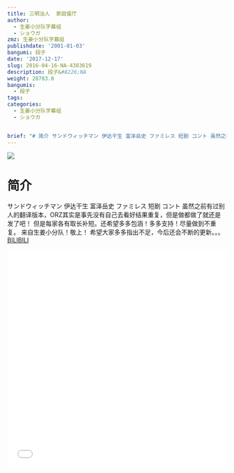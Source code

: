 ```yaml
---
title: 三明治人  家庭餐厅
author:
  - 生姜小分队字幕组
  - ショウガ
zmz: 生姜小分队字幕组
publishdate: '2001-01-03'
bangumi: 段子
date: '2017-12-17'
slug: 2016-04-16-NA-4383619
description: 段子&#8226;NA
weight: 28783.0
bangumis:
  - 段子
tags:
categories:
  - 生姜小分队字幕组
  - ショウガ


brief: "# 简介 サンドウィッチマン 伊达干生 富泽岳史 ファミレス 短剧 コント 虽然之前有过别人的翻译版本，ORZ其实是事先没有自己去看好结果重复，但是做都做了就还是发了吧！ 但是每家各有取长补短。还希望多多包涵！多多支持！尽量做到不重复。 来自生姜小分队！敬上！ 希望大家多多指出不足，今后还会不断的更新。。。"
---
```

![](https://i.imgur.com/gVL7DgK.png)
# 简介  
サンドウィッチマン
伊达干生 富泽岳史 
ファミレス 短剧 コント
虽然之前有过别人的翻译版本，ORZ其实是事先没有自己去看好结果重复，但是做都做了就还是发了吧！
但是每家各有取长补短。还希望多多包涵！多多支持！尽量做到不重复。
来自生姜小分队！敬上！
希望大家多多指出不足，今后还会不断的更新。。。
  [BILIBILI](https://www.bilibili.com/video/av4383619/)

<div class="vcontainer">  <iframe class="video" src="//www.bilibili.com/blackboard/player.html?aid=4383619" width="100%" height="500" frameborder="0" allowfullscreen="allowfullscreen"></iframe></div>
